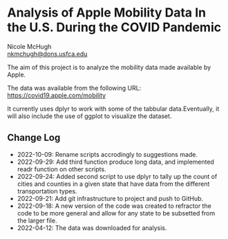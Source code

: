 # Analysis of Apple Mobility Data In the U.S. During the COVID Pandemic

Nicole McHugh  
nkmchugh@dons.usfca.edu

The aim of this project is to analyze the mobility data made available by Apple.

The data was available from the following URL:
https://covid19.apple.com/mobility

It currently uses dplyr to work with some of the tabbular data.Eventually, it
will also include the use of ggplot to visualize the dataset.

## Change Log

* 2022-10-09: Rename scripts accrodingly to suggestions made.
* 2022-09-29: Add third function produce long data, and implemented readr 
function on other scripts.
* 2022-09-24: Added second script to use dplyr to tally up the count of cities
and counties in a given state that have data from the different transportation 
types.
* 2022-09-21: Add git infrastructure to project and push to GitHub.
* 2022-09-18: A new version of the code was created to refractor the 
code to be more general and allow for any state to be subsetted from the 
larger file.
* 2022-04-12: The data was downloaded for analysis.
